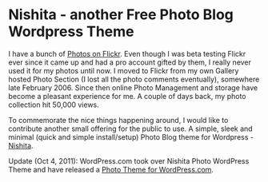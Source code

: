 # Nishita - another Free Photo Blog Wordpress Theme

I have a bunch of [Photos on Flickr](http://www.flickr.com/photos/brajeshwar/). Even though I was beta testing Flickr ever since it came up and had a pro account gifted by them, I really never used it for my photos until now. I moved to Flickr from my own Gallery hosted Photo Section (I lost all the photo comments eventually), somewhere late February 2006. Since then online Photo Management and storage have become a pleasant experience for me. A couple of days back, my photo collection hit 50,000 views.

To commemorate the nice things happening around, I would like to contribute another small offering for the public to use. A simple, sleek and minimal (quick and simple install/setup) Photo Blog theme for Wordpress - [Nishita](http://wordpress.org/extend/themes/nishita).

Update (Oct 4, 2011): WordPress.com took over Nishita Photo WordPress Theme and have released a [Photo Theme for WordPress.com](/2011/nishita-photo-theme-on-wordpress-com-another-photography-theme-autochrome-released/).